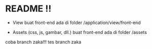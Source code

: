 README !!
========

- View buat front-end ada di folder /application/view/front-end

- Assets (css, js, gambar, dll.) buat front-end ada di folder /assets

coba branch zaka!!!
tes branch zaka
